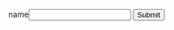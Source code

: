 <!DOCTYPE html>
<html>
<body>
  
<form method="post" action="w.php">
name<input type="text" name="name">
<input type="submit" name="submit">
</form>


</body>
</html>
